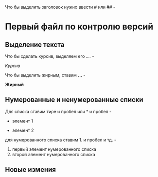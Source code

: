 Что бы выделить заголовок нужно ввести # или ## -
# Первый файл по контролю версий


## Выделение текста
Что бы сделать курсив, выделяем его *....* - 

*Курсив*

Что бы выделить жирным, ставим **...** - 

**Жирный**
##  Нумерованные и ненумерованные списки

Для списка ставим тире и пробел или * и пробел - 

* элемент 1

* элемент 2

для нумерованного списка ставим 1. и пробел и тд. - 

1. первый элемент нумерованного списка
2. второй элемент нумерованного списка

## Новые измения 
